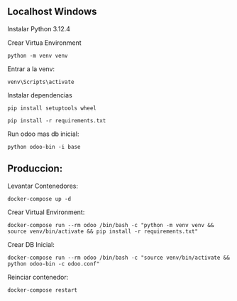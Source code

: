 ## Localhost Windows

Instalar Python 3.12.4

Crear Virtua Environment

```
python -m venv venv
```

Entrar a la venv:

```
venv\Scripts\activate
```

Instalar dependencias

```
pip install setuptools wheel
```

```
pip install -r requirements.txt
```

Run odoo mas db inicial:

```
python odoo-bin -i base
```

## Produccion:

Levantar Contenedores:

```
docker-compose up -d
```

Crear Virtual Environment:

```
docker-compose run --rm odoo /bin/bash -c "python -m venv venv && source venv/bin/activate && pip install -r requirements.txt"
```

Crear DB Inicial:

```
docker-compose run --rm odoo /bin/bash -c "source venv/bin/activate && python odoo-bin -c odoo.conf"
```

Reinciar contenedor:

```
docker-compose restart
```
